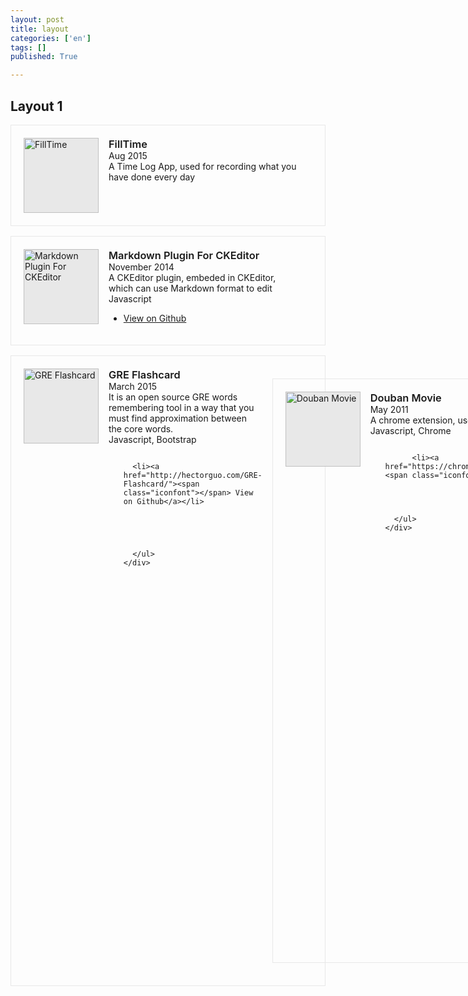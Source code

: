 ```yaml
---
layout: post
title: layout
categories: ['en']
tags: []
published: True

---
```

<style>
.item {
    display: -ms-flexbox;
    display: -webkit-flex;
    display: flex;
    -ms-flex-direction: row;
    -webkit-flex-direction: row;
    flex-direction: row;
    margin: 16px 0;
    padding: 20px;
    border: 1px solid #e8e8e8;
    transition: all 0.2s;
}
.item:hover {
  box-shadow: 0 5px 5px rgba(100,100,100,0.15);
}
.item h1, .item h2, .item h3, .item h4 {
    margin: 0;
    font-weight: 600;
}
.item .thumbnail {
    height: 120px;
    width: 120px;
    box-sizing: border-box;
    background-color: #e8e8e8;
}
.item .des {
    padding: 0 16px;
    -ms-flex: 1 1 0.000000001px;
    -webkit-flex: 1;
    flex: 1;
    -webkit-flex-basis: 0.000000001px;
    flex-basis: 0.000000001px;
    display: -ms-flexbox;
    display: -webkit-flex;
    display: flex;
    -ms-flex-direction: column;
    -webkit-flex-direction: column;
    flex-direction: column;
}
.item p {
    margin: 0;
}

.item1 {
  padding: 0;
  box-shadow: 0 5px 5px rgba(100,100,100,0.15);
}
.item1 p, .item1 a {
  font-size: 14px;
}
.item1 p {
  color: #828282;
}

.item2 {
  margin:0;
  border:none;
  border-top: 1px solid #e8e8e8;
}
.item2 p, .item2 a {
  font-size:14px;
}
.item2:hover {
  box-shadow: none;
}
</style>
<div class="post">
<h2>Layout 1</h2>
  <div class="item">
    <img src="" alt="FillTime" class="thumbnail">
    <div class="des">
      <h3>FillTime</h3>
      <p>Aug 2015</p>
      <p>A Time Log App, used for recording what you have done every day</p>
      <p></p>
      <ul class="inline-list">
      </ul>
    </div>
  </div>

  <div class="item">
    <img src="http://ww1.sinaimg.cn/large/6d0af205jw1ev2im7dyy9j20470470sk.jpg" alt="Markdown Plugin For CKEditor" class="thumbnail">
    <div class="des">
      <h3>Markdown Plugin For CKEditor</h3>
      <p>November 2014</p>
      <p>A CKEditor plugin, embeded in CKEditor, which can use Markdown format to edit</p>
      <p>Javascript</p>
      <ul class="inline-list">
      <li><a href="https://github.com/hectorguo/CKEditor-Markdown-Plugin"><span class="iconfont"></span> View on Github</a></li>
      </ul>
    </div>
  </div>

  <div class="item">
    <img src="https://d13yacurqjgara.cloudfront.net/users/661174/screenshots/2027407/final_1x.png" alt="GRE Flashcard" class="thumbnail">
    <div class="des">
      <h3>GRE Flashcard</h3>
      <p>March 2015</p>
      <p>It is an open source GRE words remembering tool in a way that you must find approximation between the core words.</p>
      <p>Javascript, Bootstrap</p>
      <ul class="inline-list">
      
      
      <li><a href="http://hectorguo.com/GRE-Flashcard/"><span class="iconfont"></span> View on Github</a></li>
      
      
      
      
      
      </ul>
    </div>
  </div>

  <div class="item">
    <img src="http://ww2.sinaimg.cn/large/6d0af205jw1ev2j60khznj203d03d0sk.jpg" alt="Douban Movie" class="thumbnail">
    <div class="des">
      <h3>Douban Movie</h3>
      <p>May 2011</p>
      <p>A chrome extension, used for quickly getting movie star from douban movie</p>
      <p>Javascript, Chrome</p>
      <ul class="inline-list">
      
      
      
          <li><a href="https://chrome.google.com/webstore/detail/%E8%B1%86%E7%93%A3%E7%94%B5%E5%BD%B1%E5%88%92%E8%AF%8D%E6%90%9C%E7%B4%A2/femcbbmhkcbbmbfmokdopgpfolbamini"><span class="iconfont"></span> View on Chrome Store</a></li>
      
      
      
      
      </ul>
    </div>
  </div>

  <div class="item">
    <img src="http://ww4.sinaimg.cn/large/6d0af205jw1ev2j9gmhdgj204u04u0sx.jpg" alt="QR Code based Bus Exchanging Query" class="thumbnail">
    <div class="des">
      <h3>QR Code based Bus Exchanging Query</h3>
      <p>July 2011</p>
      <p>When you scan the given QR code, a bus exchanging information that has located your current position will be shown on your mobile browser. It is just used by a little tricks on generating the QR code.</p>
      <p>Javascript, Jquery Mobile, Baidu Map</p>
      <ul class="inline-list">
      
      
      
      
      
      
      </ul>
    </div>
  </div>

<h2>Layout 2</h2>
  <div class="item item1">
    <img src="" alt="FillTime" class="thumbnail">
    <div class="des">
      <h4>FillTime</h4>
      <p>Aug 2015</p>
      <p>A Time Log App, used for recording what you have done every day</p>
      <p></p>
      <ul class="inline-list">
      </ul>
    </div>
  </div>

  <div class="item item1">
    <img src="http://ww1.sinaimg.cn/large/6d0af205jw1ev2im7dyy9j20470470sk.jpg" alt="Markdown Plugin For CKEditor" class="thumbnail">
    <div class="des">
      <h4>Markdown Plugin For CKEditor</h4>
      <p>November 2014</p>
      <p>A CKEditor plugin, embeded in CKEditor, which can use Markdown format to edit</p>
      <p>Javascript</p>
      <ul class="inline-list">
      <li><a href="https://github.com/hectorguo/CKEditor-Markdown-Plugin"><span class="iconfont"></span> View on Github</a></li>
      </ul>
    </div>
  </div>

  <div class="item item1">
    <img src="https://d13yacurqjgara.cloudfront.net/users/661174/screenshots/2027407/final_1x.png" alt="GRE Flashcard" class="thumbnail">
    <div class="des">
      <h4>GRE Flashcard</h4>
      <p>March 2015</p>
      <p>It is an open source GRE words remembering tool in a way that you must find approximation between the core words.</p>
      <p>Javascript, Bootstrap</p>
      <ul class="inline-list">
      
      
      <li><a href="http://hectorguo.com/GRE-Flashcard/"><span class="iconfont"></span> View on Github</a></li>
      
      
      
      
      
      </ul>
    </div>
  </div>

  <div class="item item1">
    <img src="http://ww2.sinaimg.cn/large/6d0af205jw1ev2j60khznj203d03d0sk.jpg" alt="Douban Movie" class="thumbnail">
    <div class="des">
      <h4>Douban Movie</h4>
      <p>May 2011</p>
      <p>A chrome extension, used for quickly getting movie star from douban movie</p>
      <p>Javascript, Chrome</p>
      <ul class="inline-list">
      
      
      
          <li><a href="https://chrome.google.com/webstore/detail/%E8%B1%86%E7%93%A3%E7%94%B5%E5%BD%B1%E5%88%92%E8%AF%8D%E6%90%9C%E7%B4%A2/femcbbmhkcbbmbfmokdopgpfolbamini"><span class="iconfont"></span> View on Chrome Store</a></li>
      
      
      
      
      </ul>
    </div>
  </div>

  <div class="item item1">
    <img src="http://ww4.sinaimg.cn/large/6d0af205jw1ev2j9gmhdgj204u04u0sx.jpg" alt="QR Code based Bus Exchanging Query" class="thumbnail">
    <div class="des">
      <h4>QR Code based Bus Exchanging Query</h4>
      <p>July 2011</p>
      <p>When you scan the given QR code, a bus exchanging information that has located your current position will be shown on your mobile browser. It is just used by a little tricks on generating the QR code.</p>
      <p>Javascript, Jquery Mobile, Baidu Map</p>
      <ul class="inline-list">
      
      
      
      
      
      
      </ul>
    </div>
  </div>

  <h2>Layout 3</h2>
  <div class="item item2">
    <img src="" alt="FillTime" class="thumbnail">
    <div class="des">
      <h4>FillTime</h4>
      <p>Aug 2015</p>
      <p>A Time Log App, used for recording what you have done every day</p>
      <p></p>
      <ul class="inline-list">
      </ul>
    </div>
  </div>

  <div class="item item2">
    <img src="http://ww1.sinaimg.cn/large/6d0af205jw1ev2im7dyy9j20470470sk.jpg" alt="Markdown Plugin For CKEditor" class="thumbnail">
    <div class="des">
      <h4>Markdown Plugin For CKEditor</h4>
      <p>November 2014</p>
      <p>A CKEditor plugin, embeded in CKEditor, which can use Markdown format to edit</p>
      <p>Javascript</p>
      <ul class="inline-list">
      <li><a href="https://github.com/hectorguo/CKEditor-Markdown-Plugin"><span class="iconfont"></span> View on Github</a></li>
      </ul>
    </div>
  </div>

  <div class="item item2">
    <img src="https://d13yacurqjgara.cloudfront.net/users/661174/screenshots/2027407/final_1x.png" alt="GRE Flashcard" class="thumbnail">
    <div class="des">
      <h4>GRE Flashcard</h4>
      <p>March 2015</p>
      <p>It is an open source GRE words remembering tool in a way that you must find approximation between the core words.</p>
      <p>Javascript, Bootstrap</p>
      <ul class="inline-list">
      
      
      <li><a href="http://hectorguo.com/GRE-Flashcard/"><span class="iconfont"></span> View on Github</a></li>
      
      
      
      
      
      </ul>
    </div>
  </div>

  <div class="item item2">
    <img src="http://ww2.sinaimg.cn/large/6d0af205jw1ev2j60khznj203d03d0sk.jpg" alt="Douban Movie" class="thumbnail">
    <div class="des">
      <h4>Douban Movie</h4>
      <p>May 2011</p>
      <p>A chrome extension, used for quickly getting movie star from douban movie</p>
      <p>Javascript, Chrome</p>
      <ul class="inline-list">
      
      
      
          <li><a href="https://chrome.google.com/webstore/detail/%E8%B1%86%E7%93%A3%E7%94%B5%E5%BD%B1%E5%88%92%E8%AF%8D%E6%90%9C%E7%B4%A2/femcbbmhkcbbmbfmokdopgpfolbamini"><span class="iconfont"></span> View on Chrome Store</a></li>
      
      
      
      
      </ul>
    </div>
  </div>

  <div class="item item2">
    <img src="http://ww4.sinaimg.cn/large/6d0af205jw1ev2j9gmhdgj204u04u0sx.jpg" alt="QR Code based Bus Exchanging Query" class="thumbnail">
    <div class="des">
      <h4>QR Code based Bus Exchanging Query</h4>
      <p>July 2011</p>
      <p>When you scan the given QR code, a bus exchanging information that has located your current position will be shown on your mobile browser. It is just used by a little tricks on generating the QR code.</p>
      <p>Javascript, Jquery Mobile, Baidu Map</p>
      <ul class="inline-list">
      
      
      
      
      
      
      </ul>
    </div>
  </div>
</div>